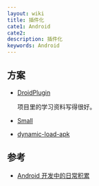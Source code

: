 ```yaml
---
layout: wiki
title: 插件化
cate1: Android
cate2:
description: 插件化
keywords: Android
---
```


## 方案

* [DroidPlugin](https://github.com/DroidPluginTeam/DroidPlugin)

    项目里的学习资料写得很好。

* [Small](https://github.com/wequick/Small)

* [dynamic-load-apk](https://github.com/singwhatiwanna/dynamic-load-apk)

## 参考

* [Android 开发中的日常积累](https://github.com/lizhangqu/CoreLink#android插件化开发与动态加载)

